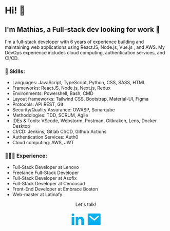 # Hi! 👋
##  I'm Mathias, a Full-stack dev looking for work 🚀

I'm a full-stack developer with 6 years of experience building and maintaining web applications using ReactJS, Node.js, Vue.js , and AWS. My DevOps experience includes cloud computing, authentication services, and CI/CD.

### 🔨 Skills:

- Languages: JavaScript, TypeScript, Python, CSS, SASS, HTML
- Frameworks: ReactJS, Node.js, Next.js, Redux
- Environments: Powershell, Bash, CMD
- Layout frameworks: Tailwind CSS, Bootstrap, Material-UI, Figma
- Protocols: API REST, Git
- Security/Quality Assurance: OWASP, Sonarqube
- Methodologies: TDD, SCRUM, Agile
- IDEs & Tools: VScode, Webstorm, Postman, Gitkraken, Lens, Docker Desktop
- CI/CD: Jenkins, Gitlab CI/CD, Github Actions
- Authentication Services: Auth0
- Cloud computing: AWS, JWT


### 🏃🏻‍♀️ Experience:

- Full-Stack Developer at Lenovo
- Freelance Full-Stack Developer
- Full-Stack Developer at Asofix
- Full-Stack Developer at Cencosud
- Front-End Developer at Embrace Boston
- Web-master at Latinafy


<p align="center">Let's talk!</p>
<p align="center">
    <a href="https://www.linkedin.com/in/mathiasgomez/" alt="Linkedin"><img src="./assets/icons/linkedin-fill.svg"></a>
    <a href="mailto:lihuelworks@gmail.com" alt="Mail"><img src="./assets/icons/mail-fill.svg"></a>
</p>


<!-- Hit counter. Not a lot of hits right now, maybe later
  <p align="center">
    <a href="http://hits.dwyl.com/lihuelworks/lihuelworks">
      <img align="center" src="http://hits.dwyl.com/lihuelworks/lihuelworks.svg">
    </a>
  </p>
</p>
-->
